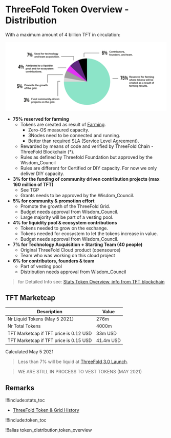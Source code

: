 # ThreeFold Token Overview - Distribution

With a maximum amount of 4 billion TFT in circulation: 

![](img/distribution.png)


- **75% reserved for farming**
  - Tokens are created as result of [Farming](@farming_intro).
    - Zero-OS measured capacity.
    - 3Nodes need to be connected and running.
    - Better than required SLA (Service Level Agreement).
  - Rewarded by means of code and verified by ThreeFold Chain - ThreeFold Blockchain (\*).
  - Rules as defined by Threefold Foundation but approved by the Wisdom_Council
  - Rules are different for Certified or DIY capacity. For now we only deliver DIY capacity.
- **3% for the funding of community driven contribution projects (max 160 million of TFT)**
  - See TGP
  - Grants needs to be approved by the Wisdom_Council.
- **5% for community & promotion effort**
  - Promote the growth of the ThreeFold Grid.
  - Budget needs approval from Wisdom_Council.
  - Large majority will be part of a vesting pool.
- **4% for liquidity pool & ecosystem contributions**
  - Tokens needed to grow on the exchange.
  - Tokens needed for ecosystem to let the tokens increase in value.
  - Budget needs approval from Wisdom_Council.
- **7% for Technology Acquisition + Starting Team (40 people)**
  - Original ThreeFold Cloud product (opensource)
  - Team who was working on this cloud project
- **6% for contributors, founders & team**
  - Part of vesting pool
  - Distribution needs approval from Wisdom_Council

> for Detailed Info see: [Stats Token Overview, info from TFT blockchain](stats_token_overview)

## TFT Marketcap

| Description                            | Value     |
| -------------------------------------- | --------- |
| Nr Liquid Tokens (May 5 2021)          | 276m      |
| Nr Total Tokens                        | 4000m     |
| TFT Marketcap if TFT price is 0.12 USD | 33m USD   |
| TFT Marketcap if TFT price is 0.15 USD | 41.4m USD |

Calculated May 5 2021

> Less than 7% will be liquid at [ThreeFold 3.0 Launch](threefold3_launch).

> WE ARE STILL IN PROCESS TO VEST TOKENS (MAY 2021)

## Remarks

!!!include:stats_toc
- [ThreeFold Token & Grid History](threefold_history)

!!!include:token_toc

!!!alias token_distribution,token_overview